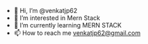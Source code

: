 - 👋 Hi, I’m @venkatjp62
- 👀 I’m interested in Mern Stack
- 🌱 I’m currently learning MERN STACK
- 📫 How to reach me venkatjp62@gmail.com

<!---
venkatjp62/venkatjp62 is a ✨ special ✨ repository because its `README.md` (this file) appears on your GitHub profile.
You can click the Preview link to take a look at your changes.
--->
